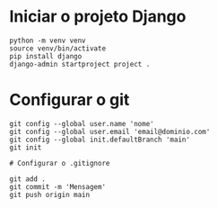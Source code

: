 # Iniciar o projeto Django

```
python -m venv venv
source venv/bin/activate
pip install django
django-admin startproject project .
```

# Configurar o git

```
git config --global user.name 'nome'
git config --global user.email 'email@dominio.com'
git config --global init.defaultBranch 'main'
git init

# Configurar o .gitignore

git add .
git commit -m 'Mensagem'
git push origin main
```